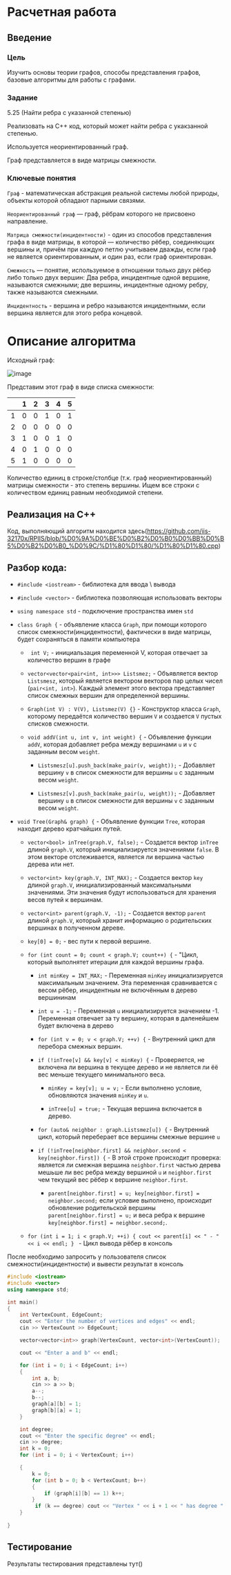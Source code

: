 # Расчетная работа 

## Введение

### Цель
Изучить основы теории графов, способы представления графов, базовые алгоритмы для работы с графами.
### Задание
5.25 (Найти ребра с указанной степенью)

Реализовать на C++ код, который может найти ребра с укакзанной степенью.

Используется неориентированный граф.

Граф представляется в виде матрицы смежности.

### Ключевые понятия
`Граф` - математическая абстракция реальной системы любой природы, объекты которой обладают парными связями.

`Неориентированный граф` —  граф, рёбрам которого не присвоено направление.

`Матрица смежности(инцидентности)` - один из способов представления графа в виде матрицы, в которой — количество рёбер, соединяющих вершины и, причём при каждую петлю учитываем дважды, если граф не является ориентированным, и один раз, если граф ориентирован.

`Смежность` — понятие, используемое в отношении только двух рёбер либо только двух вершин: Два ребра, инцидентные одной вершине, называются смежными; две вершины, инцидентные одному ребру, также называются смежными. 

`Инцидентность` - вершина и ребро называются инцидентными, если вершина является для этого ребра концевой.

# Описание алгоритма

Исходный граф:

![image](https://github.com/iis-32170x/RPIIS/assets/147264756/9dde6a82-8d37-421e-b384-fbf9635d96f8)


Представим этот граф в виде списка смежности:


|   | 1 | 2 | 3 | 4 | 5 |
| --- | --- | --- | --- | --- | --- |
| 1 | 0 | 0 | 1 | 0 | 1 |
| 2 | 0 | 0 | 0 | 0 | 0 |
| 3 | 1 | 0 | 0 | 1 | 0 |
| 4 | 0 | 1 | 0 | 0 | 0 |
| 5 | 1 | 0 | 0 | 0 | 0 |

Количество единиц в строке/столбце (т.к. граф неориентированный) матрицы смежности - это степень вершины.
Ищем все строки с количеством единиц равным необходимой степени.

## Реализация на C++

Код, выполняющий алгоритм находится здесь(https://github.com/iis-32170x/RPIIS/blob/%D0%9A%D0%BE%D0%B2%D0%B0%D0%BB%D0%B5%D0%B2%D0%B0_%D0%9C/%D1%80%D1%80/%D1%80%D1%80.cpp)

## Разбор кода:

- `#include <iostream>` - библиотека для ввода \ вывода

- `#include <vector>` - библиотека позволяющая использовать векторы

- `using namespace std` - подключение пространства имен `std`

- `class Graph {` - объявление класса `Graph`, при помощи которого список смежности(инцидентности), фактически в виде матрицы, будет сохраняться в памяти компьютера

    - ` int V;` - инициальзация переменной V, которая отвечает за количество вершин в графе

    - `vector<vector<pair<int, int>>> Listsmez;` - Объявляется вектор `Listsmesz`, который является вектором векторов пар целых чисел (`pair<int, int>`). Каждый элемент этого вектора представляет список смежных вершин для определенной вершины.

    - `Graph(int V) : V(V), Listsmez(V) {}` - Конструктор класса `Graph`, которому передаётся количество вершин `V` и создается `V` пустых списков смежности.

    - `void addV(int u, int v, int weight) {` - Объявление функции `addV`, которая добавляет ребра между вершинами `u` и `v` с заданным весом `weight`.

        - `Listsmesz[u].push_back(make_pair(v, weight));` - Добавляет вершину `v` в список смежности для вершины `u` с заданным весом `weight`.

        - `Listsmesz[v].push_back(make_pair(u, weight));` - Добавляет вершину `u` в список смежности для вершины `v` с заданным весом `weight`.

- `void Tree(Graph& graph) {` - Объявление функции `Tree`, которая находит дерево кратчайших путей.
    - `vector<bool> inTree(graph.V, false);` - Создается вектор `inTree` длиной `graph.V`, который инициализируется значениями `false`. В этом векторе отслеживается, является ли вершина частью дерева или нет.
      
    - `vector<int> key(graph.V, INT_MAX);` - Создается вектор `key` длиной `graph.V`, инициализированный максимальными значениями. Эти значения будут использоваться для хранения весов путей к вершинам.
      
    - `vector<int> parent(graph.V, -1);` - Создается вектор `parent` длиной `graph.V`, который хранит информацию о родительских вершинах в полученном дереве.
      
    - `key[0] = 0;` - вес пути к первой вершине.
      
    - `for (int count = 0; count < graph.V; count++) {` - "Цикл, который выполнятет итерации для каждой вершины графа.
      
        - `int minKey = INT_MAX;` - Переменная `minKey`  инициализируется максимальным значением. Эта переменная сравнивается с весом рёбер, инцидентным не включённым в дерево вершининам
          
        - `int u = -1;` - Переменная `u` инициализируется значением -1. Переменная отвечает за ту вершину, которая в даленейшем будет включена в дерево
     
        - `for (int v = 0; v < graph.V; ++v) {` - Внутренний цикл для перебора смежных вершин.
     
        - `if (!inTree[v] && key[v] < minKey) {` - Проверяется, не включена ли вершина в текущее дерево и не является ли ёё вес меньше текущего минимального веса.
     
            - `minKey = key[v]; u = v;` - Если выполнено условие, обновляются значения `minKey` и `u`.
         
            - `inTree[u] = true;` - Текущая вершина включается в дерево.
          
        - `for (auto& neighbor : graph.Listsmez[u]) {` - Внутренний цикл, который переберает все вершины смежные вершине `u`
     
        - `if (!inTree[neighbor.first] && neighbor.second < key[neighbor.first]) {` - В этой строке происходит проверка: является ли смежная вершина `neighbor.first` частью дерева мешьше ли вес ребра между вершиной `u` и `neighbor.first` чем текущий вес рёбер к вершине `neighbor.first`.
     
            - `parent[neighbor.first] = u; key[neighbor.first] = neighbor.second;` если условие выполнено, происходит обновление родительской вершины `parent[neighbor.first] = u;` и веса ребра к вершине `key[neighbor.first] = neighbor.second;`.
          
    - `for (int i = 1; i < graph.V; ++i) {
        cout << parent[i] << " - " << i << endl;
    } ` - Цикл вывода рёбер в консоль

После необходимо запросить у пользователя список смежности(инцидентности) и вывести результат в консоль
``` c++
#include <iostream>
#include <vector>
using namespace std;

int main()
{
    int VertexCount, EdgeCount;
    cout << "Enter the number of vertices and edges" << endl;
    cin >> VertexCount >> EdgeCount;

    vector<vector<int>> graph(VertexCount, vector<int>(VertexCount));

    cout << "Enter a and b" << endl;

    for (int i = 0; i < EdgeCount; i++)
    {
        int a, b;
        cin >> a >> b;
        a--;
        b--;
        graph[a][b] = 1;
        graph[b][a] = 1;
    }

    int degree;
    cout << "Enter the specific degree" << endl;
    cin >> degree;
    int k = 0;
    for (int i = 0; i < VertexCount; i++)

    {
        k = 0;
        for (int b = 0; b < VertexCount; b++)
        {
            if (graph[i][b] == 1) k++;
        }
         if (k == degree) cout << "Vertex " << i + 1 << " has degree " << degree << endl;
    }
    
}
```
## Тестирование
Результаты тестирования представлены тут()
